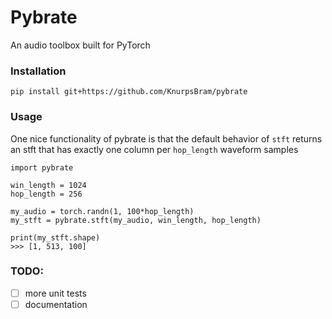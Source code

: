 # Pybrate
An audio toolbox built for PyTorch

### Installation
```
pip install git+https://github.com/KnurpsBram/pybrate
```
### Usage
One nice functionality of pybrate is that the default behavior of `stft` returns an stft that has exactly one column per `hop_length` waveform samples

```
import pybrate

win_length = 1024
hop_length = 256

my_audio = torch.randn(1, 100*hop_length)
my_stft = pybrate.stft(my_audio, win_length, hop_length)

print(my_stft.shape)
>>> [1, 513, 100]
```

### TODO:
- [ ] more unit tests
- [ ] documentation
